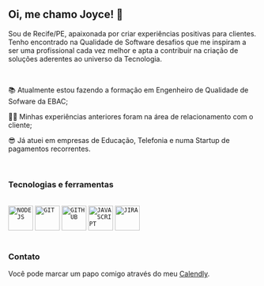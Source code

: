 ## Oi, me chamo Joyce! 👋
Sou de Recife/PE, apaixonada por criar experiências positivas para clientes. Tenho encontrado na Qualidade de Software desafios que me inspiram a ser uma profissional cada vez melhor e apta a contribuir na criação de soluções aderentes ao universo da Tecnologia.

</br>

<p>📚 Atualmente estou fazendo a formação em Engenheiro de Qualidade de Sofware da EBAC;</p>
<p>👩‍💻 Minhas experiências anteriores foram na área de relacionamento com o cliente;</p>
<p>😎 Já atuei em empresas de Educação, Telefonia e numa Startup de pagamentos recorrentes.</p>

</br>

### Tecnologias e ferramentas
</br>
<code><img width=50 src="https://cdn.jsdelivr.net/gh/devicons/devicon/icons/nodejs/nodejs-original.svg" title = "NODEJS"/></code> <code><img width="50px" src="https://cdn.jsdelivr.net/gh/devicons/devicon/icons/git/git-original.svg" title = "GIT"/></code> <code><img width="50px" src="https://cdn.jsdelivr.net/gh/devicons/devicon/icons/github/github-original.svg" title = "GITHUB"/></code> <code><img width="50" src="https://cdn.jsdelivr.net/gh/devicons/devicon/icons/javascript/javascript-plain.svg" title = "JAVASCRIPT"/></code> <code><img width ="50" src="https://cdn.jsdelivr.net/gh/devicons/devicon/icons/jira/jira-original-wordmark.svg" title = "JIRA" /></code>
                    
</br>
</br>


### Contato
Você pode marcar um papo comigo através do meu [Calendly](https://calendly.com/joycepontesf/cafezinho?month=2023-08).
